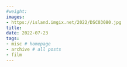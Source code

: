 ```yaml
---
#weight: 
images:
- https://island.imgix.net/2022/DSC03080.jpg
title: 
date: 2022-07-23
tags:
- misc # homepage
- archive # all posts
- film
---
```

